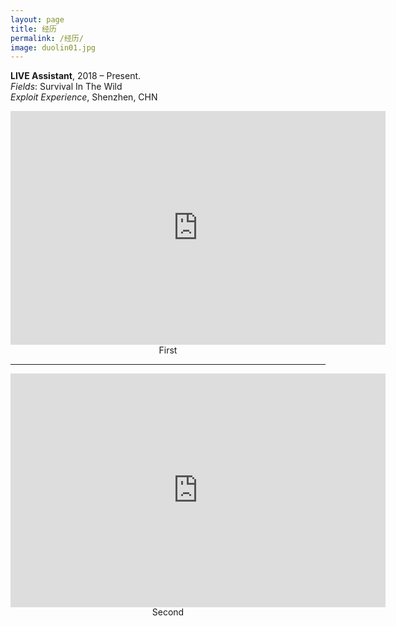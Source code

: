 ```yaml
---
layout: page
title: 经历
permalink: /经历/
image: duolin01.jpg
---
```

**LIVE Assistant**, 2018 – Present.  
*Fields*: Survival In The Wild   
*Exploit Experience*, Shenzhen, CHN

<center><iframe width="600" height="373.5" src="https://app.powerbi.cn/view?r=eyJrIjoiZjc4ODcyNTEtOTI0NS00ZmZkLTk2NzMtZDFjZjRmMGUzNjdiIiwidCI6IjcwZDJjMTI5LTllMzEtNDJkNC05MGNjLWQ5OWI3ZGM2NTUxYiJ9&pageName=ReportSection46aead5f0d31c9f7254b" frameborder="0" allowFullScreen="true"></iframe><div>First</div>


****
<center><iframe width="600" height="373.5" src="https://app.powerbi.cn/view?r=eyJrIjoiYzhhMzU0ZTctZjIyYi00OTlhLWEwZTYtZTg1Mjc1MGU0MjI1IiwidCI6IjcwZDJjMTI5LTllMzEtNDJkNC05MGNjLWQ5OWI3ZGM2NTUxYiJ9&pageName=ReportSectionc64f51243bd3e783a81b" frameborder="0" allowFullScreen="true"></iframe><div>Second</div>

